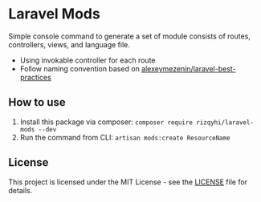 # Laravel Mods

Simple console command to generate a set of module consists of routes, controllers, views, and language file.

- Using invokable controller for each route
- Follow naming convention based on [alexeymezenin/laravel-best-practices](https://github.com/alexeymezenin/laravel-best-practices)

## How to use

1. Install this package via composer: `composer require rizqyhi/laravel-mods --dev`
2. Run the command from CLI: `artisan mods:create ResourceName`

## License

This project is licensed under the MIT License - see the [LICENSE](LICENSE) file for details.